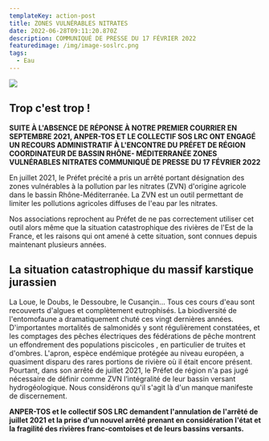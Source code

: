 ```yaml
---
templateKey: action-post
title: ZONES VULNÉRABLES NITRATES
date: 2022-06-28T09:11:20.870Z
description: COMMUNIQUÉ DE PRESSE DU 17 FÉVRIER 2022
featuredimage: /img/image-soslrc.png
tags:
  - Eau
---
```

![](/img/image-soslrc.png?nf_resize=fit&w=400#center)

## Trop c'est trop !


**SUITE À L'ABSENCE DE RÉPONSE À NOTRE PREMIER COURRIER EN SEPTEMBRE 2021, ANPER-TOS ET LE COLLECTIF SOS LRC ONT ENGAGÉ UN RECOURS ADMINISTRATIF À L'ENCONTRE DU PRÉFET DE RÉGION COORDINATEUR DE BASSIN RHÔNE- MÉDITERRANÉE ZONES VULNÉRABLES NITRATES COMMUNIQUÉ DE PRESSE DU 17 FÉVRIER 2022**


En juillet 2021, le Préfet précité a pris un arrêté portant désignation des zones vulnérables à la pollution par les nitrates (ZVN) d'origine agricole dans le bassin Rhône-Méditerranée. La ZVN est un outil permettant de limiter les pollutions agricoles diffuses de l'eau par les nitrates. 

Nos associations reprochent au Préfet de ne pas correctement utiliser cet outil alors même que la situation catastrophique des rivières de l'Est de la France, et les raisons qui ont amené à cette situation, sont connues depuis maintenant plusieurs années.

## La situation catastrophique du massif karstique jurassien

La Loue, le Doubs, le Dessoubre, le Cusançin... Tous ces cours d'eau sont recouverts d'algues et complètement eutrophisés. La biodiversité de l'entomofaune a dramatiquement chuté ces vingt dernières années. D'importantes mortalités de salmonidés y sont régulièrement constatées, et les comptages des pêches électriques des fédérations de pêche montrent un effondrement des populations  piscicoles , en particulier de truites et d'ombres. L'apron, espèce endémique protégée au niveau européen,  a quasiment disparu des rares portions de rivière où il était encore présent. Pourtant, dans son arrêté de juillet 2021, le Préfet de région n'a pas jugé nécessaire de définir comme ZVN l’intégralité de leur bassin versant hydrogéologique. Nous considérons qu'il s'agit là d'un manque  manifeste  de discernement. 

**ANPER-TOS et le collectif SOS LRC demandent l'annulation de l'arrêté de juillet 2021 et la prise d'un nouvel arrêté prenant en considération l'état et la fragilité des rivières franc-comtoises et de leurs bassins versants.**